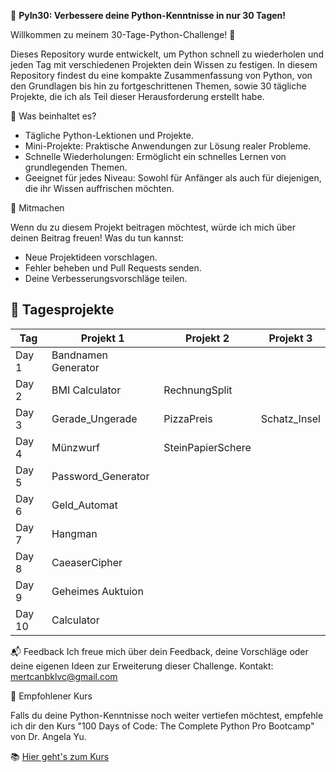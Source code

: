 🌟 **PyIn30: Verbessere deine Python-Kenntnisse in nur 30 Tagen!**


Willkommen zu meinem 30-Tage-Python-Challenge! 🚀

Dieses Repository wurde entwickelt, um Python schnell zu wiederholen und jeden Tag mit verschiedenen Projekten dein Wissen zu festigen.
In diesem Repository findest du eine kompakte Zusammenfassung von Python, von den Grundlagen bis hin zu fortgeschrittenen Themen, sowie 30 tägliche Projekte, die ich als Teil dieser Herausforderung erstellt habe.

🚀 Was beinhaltet es?

- Tägliche Python-Lektionen und Projekte.
- Mini-Projekte: Praktische Anwendungen zur Lösung realer Probleme.
- Schnelle Wiederholungen: Ermöglicht ein schnelles Lernen von grundlegenden Themen.
- Geeignet für jedes Niveau: Sowohl für Anfänger als auch für diejenigen, die ihr Wissen auffrischen möchten.

📌 Mitmachen

Wenn du zu diesem Projekt beitragen möchtest, würde ich mich über deinen Beitrag freuen!
Was du tun kannst:

- Neue Projektideen vorschlagen.
- Fehler beheben und Pull Requests senden.
- Deine Verbesserungsvorschläge teilen.

## 📅 Tagesprojekte

| Tag   | Projekt 1           | Projekt 2         | Projekt 3    |
| ----- | ------------------- | ----------------- | ------------ |
| Day 1 | Bandnamen Generator |                   |              |
| Day 2 | BMI Calculator      | RechnungSplit     |              |
| Day 3 | Gerade_Ungerade     | PizzaPreis        | Schatz_Insel |
| Day 4 | Münzwurf            | SteinPapierSchere |              |
| Day 5 | Password_Generator  |                   |              |
| Day 6 | Geld_Automat        |                   |              |
| Day 7 | Hangman             |                   |              |
| Day 8 | CaeaserCipher       |                   |              |
| Day 9 | Geheimes Auktuion   |                   |              |
| Day 10| Calculator          |                   |              |



📬 Feedback
Ich freue mich über dein Feedback, deine Vorschläge oder deine eigenen Ideen zur Erweiterung dieser Challenge.
Kontakt: mertcanbklvc@gmail.com

📖 Empfohlener Kurs

Falls du deine Python-Kenntnisse noch weiter vertiefen möchtest, empfehle ich dir den Kurs "100 Days of Code: The Complete Python Pro Bootcamp" von Dr. Angela Yu.

📚 [Hier geht's zum Kurs](https://www.udemy.com/share/103IHM3@14XmkeX34fTVpBfclH0oAYeFe6v05lU5HCmLudU5MU-JQ3K0jWjJrgnOBHZOxhrT/)
